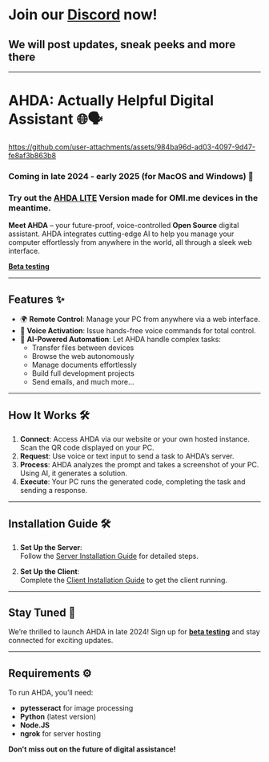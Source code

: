 # Join our [Discord](https://discord.gg/eUdJ5xdw8Q) now!
## We will post updates, sneak peeks and more there

---

# AHDA: Actually Helpful Digital Assistant 🌐🗣️

https://github.com/user-attachments/assets/984ba96d-ad03-4097-9d47-fe8af3b863b8

### Coming in late 2024 - early 2025 (for MacOS and Windows) 🚀
### Try out the [AHDA LITE](https://github.com/ActuallyAdvanced/OMI-AHDA) Version made for OMI.me devices in the meantime.

**Meet AHDA** – your future-proof, voice-controlled **Open Source** digital assistant. AHDA integrates cutting-edge AI to help you manage your computer effortlessly from anywhere in the world, all through a sleek web interface.

[**Beta testing**](https://id2zv8k28gx.typeform.com/to/sbPF017g)

---

## Features ✨
- 🌍 **Remote Control**: Manage your PC from anywhere via a web interface.
- 🎤 **Voice Activation**: Issue hands-free voice commands for total control.
- 💼 **AI-Powered Automation**: Let AHDA handle complex tasks:
  - Transfer files between devices
  - Browse the web autonomously
  - Manage documents effortlessly
  - Build full development projects
  - Send emails, and much more...

---

## How It Works 🛠️

1. **Connect**: Access AHDA via our website or your own hosted instance. Scan the QR code displayed on your PC.
2. **Request**: Use voice or text input to send a task to AHDA’s server.
3. **Process**: AHDA analyzes the prompt and takes a screenshot of your PC. Using AI, it generates a solution.
4. **Execute**: Your PC runs the generated code, completing the task and sending a response.

---

## Installation Guide 🛠️

1. **Set Up the Server**:  
   Follow the [Server Installation Guide](https://github.com/ActuallyAdvanced/AHDA/blob/main/Documentation/install_server.MD) for detailed steps.

2. **Set Up the Client**:  
   Complete the [Client Installation Guide](https://github.com/ActuallyAdvanced/AHDA/blob/main/Documentation/install_client.MD) to get the client running.

---

## Stay Tuned 🔮
We’re thrilled to launch AHDA in late 2024! Sign up for [**beta testing**](https://id2zv8k28gx.typeform.com/to/sbPF017g) and stay connected for exciting updates.

---

## Requirements ⚙️
To run AHDA, you’ll need:
- **pytesseract** for image processing
- **Python** (latest version)
- **Node.JS**
- **ngrok** for server hosting

**Don’t miss out on the future of digital assistance!**
